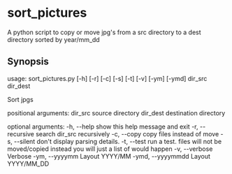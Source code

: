 # sort_pictures
A python script to copy or move jpg's from a src directory to a dest directory sorted by year/mm_dd  

## Synopsis

usage: sort_pictures.py [-h] [-r] [-c] [-s] [-t] [-v] [-ym] [-ymd]
                        dir_src dir_dest

Sort jpgs

positional arguments:
  dir_src           source directory
  dir_dest          destination directory

optional arguments:
  -h, --help        show this help message and exit
  -r, --recursive   search dir_src recursively
  -c, --copy        copy files instead of move
  -s, --silent      don't display parsing details.
  -t, --test        run a test. files will not be moved/copied instead you
                    will just a list of would happen
  -v, --verbose     Verbose
  -ym, --yyyymm     Layout YYYY/MM
  -ymd, --yyyymmdd  Layout YYYY/MM_DD

